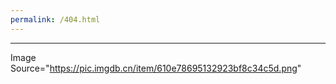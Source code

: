 ```yaml
---
permalink: /404.html
---
```


---
Image Source="https://pic.imgdb.cn/item/610e78695132923bf8c34c5d.png"
